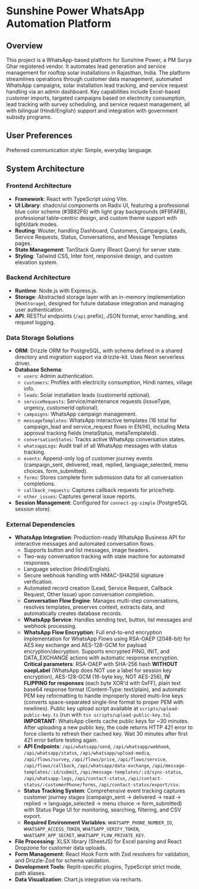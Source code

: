# Sunshine Power WhatsApp Automation Platform

## Overview

This project is a WhatsApp-based platform for Sunshine Power, a PM Surya Ghar registered vendor. It automates lead generation and service management for rooftop solar installations in Rajasthan, India. The platform streamlines operations through customer data management, automated WhatsApp campaigns, solar installation lead tracking, and service request handling via an admin dashboard. Key capabilities include Excel-based customer imports, targeted campaigns based on electricity consumption, lead tracking with survey scheduling, and service request management, all with bilingual (Hindi/English) support and integration with government subsidy programs.

## User Preferences

Preferred communication style: Simple, everyday language.

## System Architecture

### Frontend Architecture
- **Framework**: React with TypeScript using Vite.
- **UI Library**: shadcn/ui components on Radix UI, featuring a professional blue color scheme (#3B82F6) with light gray backgrounds (#F9FAFB), professional table-centric design, and custom theme support with light/dark modes.
- **Routing**: Wouter, handling Dashboard, Customers, Campaigns, Leads, Service Requests, Status, Conversations, and Message Templates pages.
- **State Management**: TanStack Query (React Query) for server state.
- **Styling**: Tailwind CSS, Inter font, responsive design, and custom elevation system.

### Backend Architecture
- **Runtime**: Node.js with Express.js.
- **Storage**: Abstracted storage layer with an in-memory implementation (`MemStorage`), designed for future database integration and managing user authentication.
- **API**: RESTful endpoints (`/api` prefix), JSON format, error handling, and request logging.

### Data Storage Solutions
- **ORM**: Drizzle ORM for PostgreSQL, with schema defined in a shared directory and migration support via drizzle-kit. Uses Neon serverless driver.
- **Database Schema**:
    - `users`: Admin authentication.
    - `customers`: Profiles with electricity consumption, Hindi names, village info.
    - `leads`: Solar installation leads (customerId optional).
    - `serviceRequests`: Service/maintenance requests (issueType, urgency, customerId optional).
    - `campaigns`: WhatsApp campaign management.
    - `messageTemplates`: WhatsApp interactive templates (16 total for campaign_lead and service_request flows in EN/HI), including Meta approval tracking fields (metaStatus, metaTemplateId).
    - `conversationStates`: Tracks active WhatsApp conversation states.
    - `whatsappLogs`: Audit trail of all WhatsApp messages with status tracking.
    - `events`: Append-only log of customer journey events (campaign_sent, delivered, read, replied, language_selected, menu choices, form_submitted).
    - `forms`: Stores complete form submission data for all conversation completions.
    - `callback_requests`: Captures callback requests for price/help.
    - `other_issues`: Captures general issue reports.
- **Session Management**: Configured for `connect-pg-simple` (PostgreSQL session store).

### External Dependencies

- **WhatsApp Integration**: Production-ready WhatsApp Business API for interactive messages and automated conversation flows.
    - Supports button and list messages, image headers.
    - Two-way conversation tracking with state machine for automated responses.
    - Language selection (Hindi/English).
    - Secure webhook handling with HMAC-SHA256 signature verification.
    - Automated record creation (Lead, Service Request, Callback Request, Other Issue) upon conversation completion.
    - **Conversation Flow Engine**: Manages multi-step conversations, resolves templates, preserves context, extracts data, and automatically creates database records.
    - **WhatsApp Service**: Handles sending text, button, list messages and webhook processing.
    - **WhatsApp Flow Encryption**: Full end-to-end encryption implementation for WhatsApp Flows using RSA-OAEP (2048-bit) for AES key exchange and AES-128-GCM for payload encryption/decryption. Supports encrypted PING, INIT, and DATA_EXCHANGE actions with automatic response encryption. **Critical parameters**: RSA-OAEP with SHA-256 hash **WITHOUT oaepLabel** (WhatsApp does NOT use a label for session key encryption), AES-128-GCM (16-byte key, NOT AES-256), **IV FLIPPING for responses** (each byte XOR'd with 0xFF), plain text base64 response format (Content-Type: text/plain), and automatic PEM key reformatting to handle improperly stored multi-line keys (converts space-separated single-line format to proper PEM with newlines). Public key upload script available at `scripts/upload-public-key.ts` (run with `tsx scripts/upload-public-key.ts`). **IMPORTANT**: WhatsApp clients cache public keys for ~30 minutes. After uploading a new public key, the code returns HTTP 421 error to force clients to refresh their cached key. Wait 30 minutes after first 421 error before testing again.
    - **API Endpoints**: `/api/whatsapp/send`, `/api/whatsapp/webhook`, `/api/whatsapp/status`, `/api/whatsapp/upload-media`, `/api/flows/survey`, `/api/flows/price`, `/api/flows/service`, `/api/flows/callback`, `/api/whatsapp/data-exchange`, `/api/message-templates/:id/submit`, `/api/message-templates/:id/sync-status`, `/api/whatsapp-logs`, `/api/contact-status`, `/api/contact-status/:customerPhone/forms`, `/api/contact-status/export/csv`.
    - **Status Tracking System**: Comprehensive event tracking captures customer journey stages (campaign_sent → delivered → read → replied → language_selected → menu choice → form_submitted) with Status Page UI for monitoring, searching, filtering, and CSV export.
    - **Required Environment Variables**: `WHATSAPP_PHONE_NUMBER_ID`, `WHATSAPP_ACCESS_TOKEN`, `WHATSAPP_VERIFY_TOKEN`, `WHATSAPP_APP_SECRET`, `WHATSAPP_FLOW_PRIVATE_KEY`.
- **File Processing**: XLSX library (SheetJS) for Excel parsing and React Dropzone for customer data uploads.
- **Form Management**: React Hook Form with Zod resolvers for validation, and Drizzle-Zod for schema validation.
- **Development Tools**: Replit-specific plugins, TypeScript strict mode, path aliases.
- **Data Visualization**: Chart.js integration via recharts.